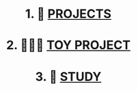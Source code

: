<div align="center">
  
# 1. 👑 [PROJECTS](https://github.com/ChaejinE/ChaejinE/wiki)

</div>

<div align="center">
  
# 2. 🏄🏼‍♀️ [TOY PROJECT](https://github.com/ChaejinE/Toy-Project)

</div>

<div align="center">

# 3. 🔖 [STUDY](https://github.com/ChaejinE/Study)

</div>







